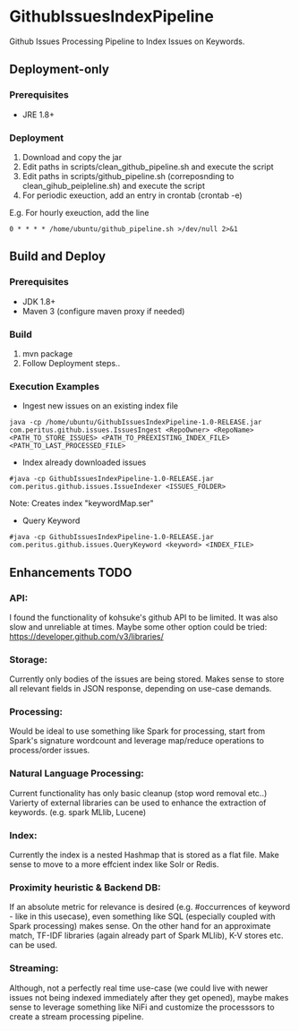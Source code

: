 # GithubIssuesIndexPipeline
Github Issues Processing Pipeline to Index Issues on Keywords.

## Deployment-only
### Prerequisites
* JRE 1.8+ 

### Deployment
1. Download and copy the jar 
2. Edit paths in scripts/clean_github_pipeline.sh and execute the script
3. Edit paths in scripts/github_pipeline.sh (correposnding to clean_gihub_peipleline.sh) and execute the script
4. For periodic exeuction, add an entry in crontab (crontab -e)

E.g. For hourly exeuction, add the line
```
0 * * * * /home/ubuntu/github_pipeline.sh >/dev/null 2>&1
```

## Build and Deploy
### Prerequisites

* JDK 1.8+ 
* Maven 3 (configure maven proxy if needed)

### Build
1. mvn package 
2. Follow Deployment steps..

### Execution Examples
* Ingest new issues on an existing index file
```
java -cp /home/ubuntu/GithubIssuesIndexPipeline-1.0-RELEASE.jar com.peritus.github.issues.IssuesIngest <RepoOwner> <RepoName> <PATH_TO_STORE_ISSUES> <PATH_TO_PREEXISTING_INDEX_FILE> <PATH_TO_LAST_PROCESSED_FILE>
```
* Index already downloaded issues
```
#java -cp GithubIssuesIndexPipeline-1.0-RELEASE.jar com.peritus.github.issues.IssueIndexer <ISSUES_FOLDER>
```
   Note: Creates index "keywordMap.ser"

* Query Keyword
```
#java -cp GithubIssuesIndexPipeline-1.0-RELEASE.jar com.peritus.github.issues.QueryKeyword <keyword> <INDEX_FILE>
```


## Enhancements TODO

### API: 
I found the functionality of kohsuke's github API to be limited. It was also slow and unreliable at times. Maybe some other option could be tried: https://developer.github.com/v3/libraries/

### Storage: 
Currently only bodies of the issues are being stored. Makes sense to store all relevant fields in JSON response, depending on use-case demands.

### Processing:
Would be ideal to use something like Spark for processing, start from Spark's signature wordcount and leverage map/reduce operations to process/order issues.

### Natural Language Processing:
Current functionality has only basic cleanup (stop word removal etc..) Varierty of external libraries can be used to enhance the extraction of keywords. (e.g. spark MLlib, Lucene)

### Index:
Currently the index is a nested Hashmap that is stored as a flat file.  Make sense to move to a more effcient index like Solr or Redis.

### Proximity heuristic & Backend DB:
If an absolute metric for relevance is desired (e.g. #occurrences of keyword - like in this usecase), even something like SQL (especially coupled with Spark processing) makes sense. On the other hand for an approximate match, TF-IDF libraries (again already part of Spark MLlib), K-V stores etc. can be used.  

### Streaming:
Although, not a perfectly real time use-case (we could live with newer issues not being indexed immediately after they get opened), maybe makes sense to leverage something like NiFi and customize the processsors to create a stream processing pipeline.

